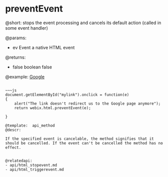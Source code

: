 preventEvent
=============


@short: stops the event processing and cancels its default action (called in some event handler)
	
@params:
- ev	Event	a native HTML event

@returns:
- false		boolean		false

@example:
<a id="mylink" href='http://google.com'>Google</a>
~~~

~~~js
document.getElementById("mylink").onclick = function(e)
{
    alert("The link doesn't redirect us to the Google page anymore");
	return webix.html.preventEvent(e);
    
}

@template:	api_method
@descr:

If the specified event is cancelable, the method signifies that it should be cancelled. If the event can't be cancelled the method has no effect.


@relatedapi:
- api/html_stopevent.md
- api/html_triggerevent.md